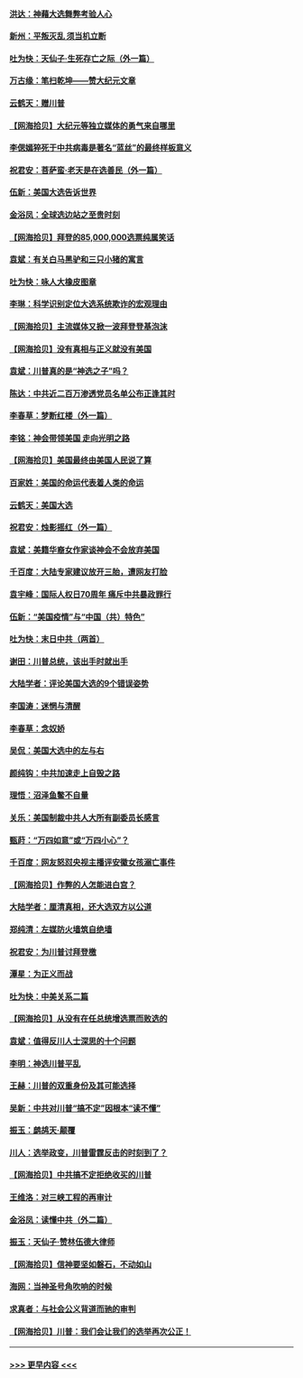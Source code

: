 #### [洪达：神藉大选舞弊考验人心](../pages/nsc993/n12631962.md?t=12200451) 
#### [新州：平叛灭乱  须当机立断](../pages/nsc993/n12631946.md?t=12200451) 
#### [吐为快：天仙子‧生死存亡之际（外一篇）](../pages/nsc993/n12631927.md?t=12200451) 
#### [万古缘：笔扫乾坤——赞大纪元文章](../pages/nsc993/n12631922.md?t=12200451) 
#### [云鹤天：赠川普](../pages/nsc993/n12631823.md?t=12200451) 
#### [【网海拾贝】大纪元等独立媒体的勇气来自哪里](../pages/nsc993/n12629961.md?t=12200451) 
#### [李偲嫣猝死于中共病毒是著名“蓝丝”的最终样板意义](../pages/nsc993/n12628812.md?t=12200451) 
#### [祝君安：菩萨蛮·老天是在选善民（外一篇）](../pages/nsc993/n12628793.md?t=12200451) 
#### [伍新：美国大选告诉世界](../pages/nsc993/n12628768.md?t=12200451) 
#### [金浴凤：全球选边站之至贵时刻](../pages/nsc993/n12627318.md?t=12200451) 
#### [【网海拾贝】拜登的85,000,000选票纯属笑话](../pages/nsc993/n12626569.md?t=12200451) 
#### [袁斌：有关白马黑驴和三只小猪的寓言](../pages/nsc993/n12626198.md?t=12200451) 
#### [吐为快：咏人大橡皮图章](../pages/nsc993/n12624470.md?t=12200451) 
#### [李琳：科学识别定位大选系统欺诈的宏观理由](../pages/nsc993/n12624340.md?t=12200451) 
#### [【网海拾贝】主流媒体又掀一波拜登登基泡沫](../pages/nsc993/n12624000.md?t=12200451) 
#### [【网海拾贝】没有真相与正义就没有美国](../pages/nsc993/n12621885.md?t=12200451) 
#### [袁斌：川普真的是“神选之子”吗？](../pages/nsc993/n12621749.md?t=12200451) 
#### [陈达：中共近二百万渗透党员名单公布正逢其时](../pages/nsc993/n12620870.md?t=12200451) 
#### [李春草：梦断红楼（外一篇）](../pages/nsc993/n12619122.md?t=12200451) 
#### [李铭：神会带领美国 走向光明之路](../pages/nsc993/n12618584.md?t=12200451) 
#### [【网海拾贝】美国最终由美国人民说了算](../pages/nsc993/n12617255.md?t=12200451) 
#### [百家姓：美国的命运代表着人类的命运](../pages/nsc993/n12615838.md?t=12200451) 
#### [云鹤天：美国大选](../pages/nsc993/n12615994.md?t=12200451) 
#### [祝君安：烛影摇红（外一篇）](../pages/nsc993/n12615975.md?t=12200451) 
#### [袁斌：美籍华裔女作家谈神会不会放弃美国](../pages/nsc993/n12615263.md?t=12200451) 
#### [千百度：大陆专家建议放开三胎，遭网友打脸](../pages/nsc993/n12614456.md?t=12200451) 
#### [袁宇峰：国际人权日70周年 痛斥中共暴政罪行](../pages/nsc993/n12611965.md?t=12200451) 
#### [伍新：“美国疫情”与“中国（共）特色”](../pages/nsc993/n12611463.md?t=12200451) 
#### [吐为快：末日中共（两首）](../pages/nsc993/n12611461.md?t=12200451) 
#### [谢田：川普总统，该出手时就出手](../pages/nsc993/n12610905.md?t=12200451) 
#### [大陆学者：评论美国大选的9个错误姿势](../pages/nsc993/n12609586.md?t=12200451) 
#### [李国涛：迷惘与清醒](../pages/nsc993/n12607532.md?t=12200451) 
#### [李春草：念奴娇](../pages/nsc993/n12607083.md?t=12200451) 
#### [吴侃：美国大选中的左与右](../pages/nsc993/n12607054.md?t=12200451) 
#### [颜纯钩：中共加速走上自毁之路](../pages/nsc993/n12606473.md?t=12200451) 
#### [理悟：沼泽鱼鳖不自量](../pages/nsc993/n12606454.md?t=12200451) 
#### [关乐：美国制裁中共人大所有副委员长感言](../pages/nsc993/n12606442.md?t=12200451) 
#### [甄莳：“万四如意”或“万四小心”？](../pages/nsc993/n12606091.md?t=12200451) 
#### [千百度：网友怒怼央视主播评安徽女孩溺亡事件](../pages/nsc993/n12605370.md?t=12200451) 
#### [【网海拾贝】作弊的人怎能进白宫？](../pages/nsc993/n12603546.md?t=12200451) 
#### [大陆学者：厘清真相，还大选双方以公道](../pages/nsc993/n12603475.md?t=12200451) 
#### [郑纯清：左媒防火墙筑自绝墙](../pages/nsc993/n12602226.md?t=12200451) 
#### [祝君安：为川普讨拜登檄](../pages/nsc993/n12602199.md?t=12200451) 
#### [潭星：为正义而战](../pages/nsc993/n12600926.md?t=12200451) 
#### [吐为快：中美关系二篇](../pages/nsc993/n12600908.md?t=12200451) 
#### [【网海拾贝】从没有在任总统增选票而败选的](../pages/nsc993/n12600435.md?t=12200451) 
#### [袁斌：值得反川人士深思的十个问题](../pages/nsc993/n12600332.md?t=12200451) 
#### [李明：神选川普平乱](../pages/nsc993/n12599751.md?t=12200451) 
#### [王赫：川普的双重身份及其可能选择](../pages/nsc993/n12599723.md?t=12200451) 
#### [吴新：中共对川普“搞不定”因根本“读不懂”](../pages/nsc993/n12599502.md?t=12200451) 
#### [振玉：鹧鸪天‧颠覆](../pages/nsc993/n12599494.md?t=12200451) 
#### [川人：选举政变，川普雷霆反击的时刻到了？](../pages/nsc993/n12599291.md?t=12200451) 
#### [【网海拾贝】中共搞不定拒绝收买的川普](../pages/nsc993/n12598955.md?t=12200451) 
#### [王维洛：对三峡工程的再审计](../pages/nsc993/n12598436.md?t=12200451) 
#### [金浴凤：读懂中共（外二篇）](../pages/nsc993/n12597943.md?t=12200451) 
#### [振玉：天仙子‧赞林伍德大律师](../pages/nsc993/n12597929.md?t=12200451) 
#### [【网海拾贝】信神要坚如磐石，不动如山](../pages/nsc993/n12597901.md?t=12200451) 
#### [海网：当神圣号角吹响的时候](../pages/nsc993/n12595891.md?t=12200451) 
#### [求真者：与社会公义背道而驰的审判](../pages/nsc993/n12595868.md?t=12200451) 
#### [【网海拾贝】川普：我们会让我们的选举再次公正！](../pages/nsc993/n12594930.md?t=12200451) 

----
#### [ >>> 更早内容 <<< ](../indexes/nsc993-earlier.md)

